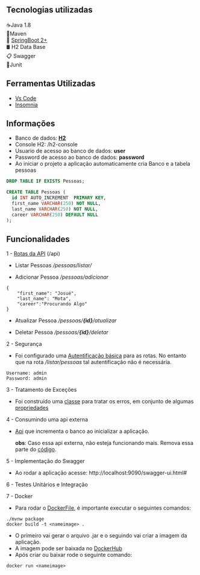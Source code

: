 
## Tecnologias utilizadas

☕️Java 1.8 <br>
🍂Maven <br>
🌿 [SpringBoot 2+](https://start.spring.io/) <br>
🛢️ H2 Data Base <br>
📋 Swagger <br>
🔎Junit

## Ferramentas Utilizadas

- [Vs Code](https://code.visualstudio.com/docs/languages/java)
- [Insomnia](https://insomnia.rest/download/)

## Informações
- Banco de dados: [**H2**](https://github.com/Josuebmota/ApiSpringBoot/blob/master/src/main/resources/application.properties)
- Console H2: /h2-console
- Usuario de acesso ao banco de dados: **user**
- Password de acesso ao banco de dados: **password**
- Ao iniciar o projeto a aplicação automaticamente cria Banco e a tabela pessoas

```sql
DROP TABLE IF EXISTS Pessoas;

CREATE TABLE Pessoas (
  id INT AUTO_INCREMENT  PRIMARY KEY,
  first_name VARCHAR(250) NOT NULL,
  last_name VARCHAR(250) NOT NULL,
  career VARCHAR(250) DEFAULT NULL
);
```
## Funcionalidades

1 - [Rotas da API](https://github.com/Josuebmota/ApiSpringBoot/blob/master/src/main/java/com/desafio3/desafio03/controllers/PessoasController.java) (/api)

- Listar Pessoas */pessoas/listar/*

- Adicionar Pessoa */pessoas/adicionar*

```
{
	"first_name": "Josué",
	"last_name": "Mota",
	"career":"Procurando Algo"
}
```

- Atualizar Pessoa */pessoas/**{id}**/atualizar*

- Deletar Pessoa */pessoas/**{id}**/deletar*

2 - Segurança

-  Foi configurado uma [Autentificação básica](https://github.com/Josuebmota/ApiSpringBoot/blob/master/src/main/java/com/desafio3/desafio03/config/SegurancaConfig.java) para as rotas. No entanto que na rota */listar/pessoas*  tal autentificação não é necessária.

```
Username: admin
Password: admin
```

3 - Tratamento de Exceções

- Foi construído uma [classe](https://github.com/Josuebmota/ApiSpringBoot/tree/master/src/main/java/com/desafio3/desafio03/exceptions) para tratar os erros, em conjunto de algumas [propriedades](https://github.com/Josuebmota/ApiSpringBoot/blob/master/src/main/resources/ValidationMessages.properties)

4 - Consumindo uma api externa

- [Api](http://5e61af346f5c7900149bc5b3.mockapi.io/desafio03/employer) que  incrementa o banco ao inicializar a aplicação.

	**obs**: Caso essa api externa, não esteja funcionando mais. Remova essa parte do [código](https://github.com/Josuebmota/ApiSpringBoot/blob/master/src/main/java/com/example/apispringboot/ApiSpringBootApplication.java).

5 - Implementação do Swagger

- Ao rodar a aplicação acesse: http://localhost:9090/swagger-ui.html#

6 - Testes Unitários e Integração

7 - Docker

-  Para rodar o [DockerFile](https://github.com/Josuebmota/ApiSpringBoot/blob/master/Dockerfile), é importante executar o seguintes comandos:

```
./mvnw package
docker build -t <nameimage> .
```

- O primeiro vai gerar o arquivo .jar e o seguindo vai criar a imagem da aplicação.
- A imagem pode ser baixada no [DockerHub](https://hub.docker.com/r/danmorthus/apispringboot)
- Após criar ou baixar rode o seguinte comando:

```
docker run <nameimage>
```
